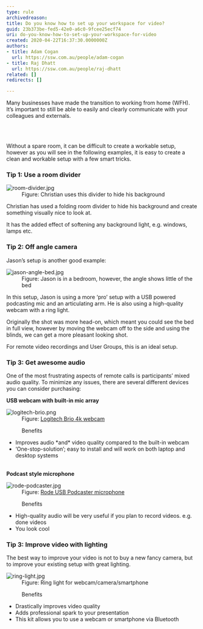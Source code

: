 ```yaml
---
type: rule
archivedreason: 
title: Do you know how to set up your workspace for video?
guid: 23b373be-fed5-42e0-a6c0-9fcee25ecf74
uri: do-you-know-how-to-set-up-your-workspace-for-video
created: 2020-04-22T16:37:30.0000000Z
authors:
- title: Adam Cogan
  url: https://ssw.com.au/people/adam-cogan
- title: Raj Dhatt
  url: https://ssw.com.au/people/raj-dhatt
related: []
redirects: []

---
```



<p class="ssw15-rteElement-P">Many businesses have made the transition to working from home (WFH). It’s important to still be able to easily and clearly communicate with your colleagues and externals.&#160;​<br></p>
<br><excerpt class='endintro'></excerpt><br>
<p class="ssw15-rteElement-P">​Without a spare room, it can be difficult to create a workable setup, however as you will see in the following examples, it is easy to create a clean and workable setup with a few smart tricks.​​<br></p><h3 class="ssw15-rteElement-H3">Tip 1&#58; Use a room divider​​<br></h3><dl class="image"><dt> 
      <img src="/PublishingImages/room-divider.jpg" alt="room-divider.jpg" /> 
   </dt><dd>Figure&#58; Christian uses this divider to hide his background</dd></dl><p class="ssw15-rteElement-P">Christian has used a folding room divider to hide his background and create something visually nice to look at.​​​<br></p><p class="ssw15-rteElement-P">It has the added effect of softening any background light, e.g. windows, lamps etc.​<br></p><h3 class="ssw15-rteElement-H3">Tip 2&#58; Off angle camera​​<br></h3><p>Jason’s setup is another good example&#58;</p><dl class="image"><dt> 
      <img src="/PublishingImages/jason-angle-bed.jpg" alt="jason-angle-bed.jpg" /> 
   </dt><dd>Figure&#58; Jason is in a bedroom, however, the angle shows little of the bed</dd></dl><p class="ssw15-rteElement-P">In this setup, Jason is using a more ‘pro’ setup with a USB powered podcasting mic and an articulating arm. He is also using a high-quality webcam with a ring light.​<br></p><p class="ssw15-rteElement-P">Originally the shot was more head-on, which meant you could see the bed in full view, however by moving the webcam off to the side and using the blinds, we can get a more pleasant looking shot.​​<br></p><p class="ssw15-rteElement-P">For remote video recordings and User Groups, this is an ideal setup.​​<br></p><h3 class="ssw15-rteElement-H3">Tip 3&#58; Get awesome audio​​<br></h3><p class="ssw15-rteElement-P">One of the most frustrating aspects of remote calls is participants’ mixed audio quality. To minimize any issues, there are several different devices you can consider purchasing&#58;​​​​<br></p><p></p><p>
   <b>​USB webcam with built-in&#160;mic array</b></p><dl class="image"><dt> 
      <img src="/PublishingImages/logitech-brio.png" alt="logitech-brio.png" /> 
   </dt><dd>Figure&#58; 
      <a href="https&#58;//www.logitech.com/en-au/product/brio#specification-tabular">Logitech Brio 4k webcam​</a><br></dd></dl><div><dd class="ssw15-rteElement-FigureGood">Benefits<br></dd><ul><li>Improves audio *and* video quality compared to the built-in webcam</li><li>‘One-stop-solution’; easy to install and will work on both laptop and desktop systems<br></li></ul><div>
      <br>
   </div><div>
      <b>Podcast style microphone</b><br> 
      <dl class="image"><dt> 
            <img src="/PublishingImages/rode-podcaster.jpg" alt="rode-podcaster.jpg" /> 
         </dt><dd>Figure&#58; 
            <a href="http&#58;//www.rode.com/microphones/podcaster">Rode USB Podcaster microphone</a><span style="color&#58;#444444;">​</span></dd></dl><div><dd class="ssw15-rteElement-FigureGood">Benefits​<br></dd><ul><li>High-quality audio will be very useful if you plan to record videos. e.g. done videos</li><li>You look cool</li></ul><h3 class="ssw15-rteElement-H3">Tip 3&#58; Improve video with lighting​​<br></h3><p>The best way to improve your video is not to buy a new fancy camera, but to improve your existing setup with great lighting.</p><dl class="image"><dt><img src="/PublishingImages/ring-light.jpg" alt="ring-light.jpg" /></dt><dd>Figure&#58; Ring light for webcam/camera/smartphone​<br></dd></dl><div><dd class="ssw15-rteElement-FigureGood">Benefits​​<br></dd><ul><li>Drastically improves video quality</li><li>Adds professional spark to your presentation</li><li>This kit allows you to use a webcam or smartphone via Bluetooth<br></li></ul><p></p></div></div></div></div>


